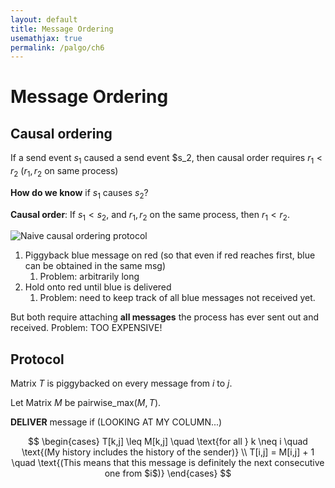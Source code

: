```yaml
---
layout: default
title: Message Ordering
usemathjax: true
permalink: /palgo/ch6
---
```


# Message Ordering

## Causal ordering

If a send event $s_1$ caused a send event $s_2, then causal order requires $r_1 < r_2$
($r_1, r_2$ on same process)

**How do we know** if $s_1$ causes $s_2$?

**Causal order**: If $s_1 < s_2$, and $r_1, r_2$ on the same process, then $r_1 < r_2$.

![Naive causal ordering protocol](/notes-blog/assets/img/palgo/naive_causal_protocol.png)

1. Piggyback blue message on red (so that even if red reaches first, blue can be obtained in the same msg)
   1. Problem: arbitrarily long
2. Hold onto red until blue is delivered
   1. Problem: need to keep track of all blue messages not received yet.

But both require attaching **all messages** the process has ever sent out and received.
Problem: TOO EXPENSIVE!

## Protocol

Matrix $T$ is piggybacked on every message from $i$ to $j$. 

Let Matrix $M$ be pairwise_max$(M,T)$.

**DELIVER** message if (LOOKING AT MY COLUMN...)

$$
\begin{cases}
T[k,j] \leq M[k,j] \quad \text{for all } k \neq i \quad \text{(My history includes the history of the sender)} \\
T[i,j] = M[i,j] + 1 \quad \text{(This means that this message is definitely the next consecutive one from $i$)}
\end{cases}
$$